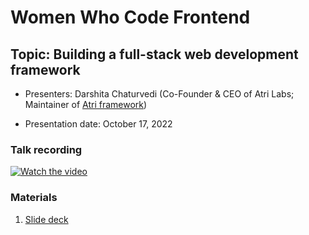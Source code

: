 # Women Who Code Frontend

## Topic: Building a full-stack web development framework

- Presenters: Darshita Chaturvedi (Co-Founder & CEO of Atri Labs; Maintainer of [Atri framework](https://github.com/Atri-Labs/atrilabs-engine))

- Presentation date: October 17, 2022

### Talk recording

[![Watch the video](https://img.youtube.com/vi/vq0klMkPJhE/0.jpg)](https://www.youtube.com/watch?v=vq0klMkPJhE)

### Materials

1. [Slide deck](Slides_WWCodeFrontend.pdf)